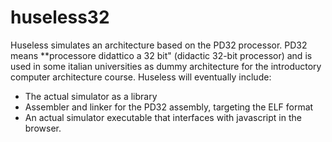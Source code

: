 # huseless32

Huseless simulates an architecture based on the PD32 processor.
PD32 means **processore didattico a 32 bit" (didactic 32-bit processor) and is used in some italian universities as dummy architecture for the introductory computer architecture course.
Huseless will eventually include:
  - The actual simulator as a library
  - Assembler and linker for the PD32 assembly, targeting the ELF format
  - An actual simulator executable that interfaces with javascript in the browser.
